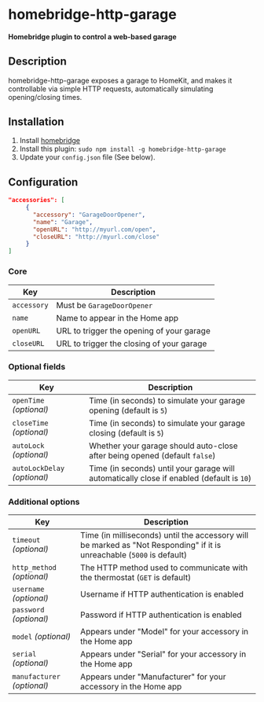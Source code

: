 # homebridge-http-garage

#### Homebridge plugin to control a web-based garage

## Description

homebridge-http-garage exposes a garage to HomeKit, and makes it controllable via simple HTTP requests, automatically simulating opening/closing times.

## Installation

1. Install [homebridge](https://github.com/nfarina/homebridge#installation-details)
2. Install this plugin: `sudo npm install -g homebridge-http-garage`
3. Update your `config.json` file (See below).

## Configuration

```json
"accessories": [
     {
       "accessory": "GarageDoorOpener",
       "name": "Garage",
       "openURL": "http://myurl.com/open",
       "closeURL": "http://myurl.com/close"
     }
]
```

### Core
| Key | Description |
| --- | --- |
| `accessory` | Must be `GarageDoorOpener` |
| `name` | Name to appear in the Home app |
| `openURL` | URL to trigger the opening of your garage |
| `closeURL` | URL to trigger the closing of your garage |

### Optional fields
| Key | Description |
| --- | --- |
| `openTime` _(optional)_ | Time (in seconds) to simulate your garage opening (default is `5`) |
| `closeTime` _(optional)_ | Time (in seconds) to simulate your garage closing (default is `5`) |
| `autoLock` _(optional)_ | Whether your garage should auto-close after being opened (default `false`) |
| `autoLockDelay` _(optional)_ | Time (in seconds) until your garage will automatically close if enabled (default is `10`) |

### Additional options
| Key | Description |
| --- | --- |
| `timeout` _(optional)_ | Time (in milliseconds) until the accessory will be marked as "Not Responding" if it is unreachable (`5000` is default) |
| `http_method` _(optional)_ | The HTTP method used to communicate with the thermostat (`GET` is default) |
| `username` _(optional)_ | Username if HTTP authentication is enabled |
| `password` _(optional)_ | Password if HTTP authentication is enabled |
| `model` _(optional)_ | Appears under "Model" for your accessory in the Home app |
| `serial` _(optional)_ | Appears under "Serial" for your accessory in the Home app |
| `manufacturer` _(optional)_ | Appears under "Manufacturer" for your accessory in the Home app |


